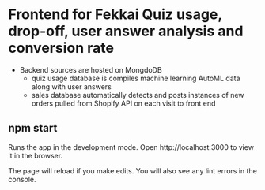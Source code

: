 <h1>Frontend for Fekkai Quiz usage, drop-off, user answer analysis and conversion rate</h1>

* Backend sources are hosted on MongdoDB
  * quiz usage database is compiles machine learning AutoML data along with user answers
  * sales database automatically detects and posts instances of new orders pulled from Shopify API on each     visit to front end

<h2>npm start</h2>
Runs the app in the development mode.
Open http://localhost:3000 to view it in the browser.

The page will reload if you make edits.
You will also see any lint errors in the console.
